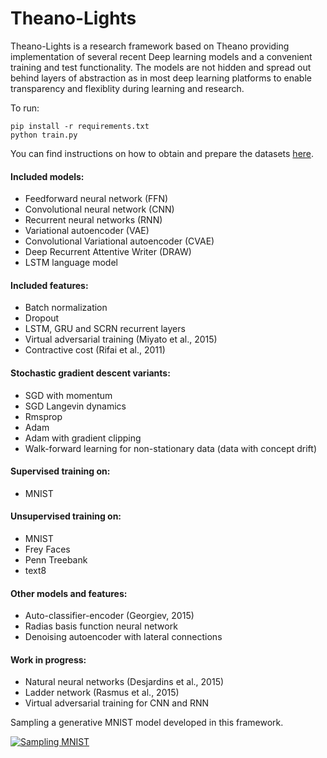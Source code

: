 Theano-Lights
=============

Theano-Lights is a research framework based on Theano providing implementation of several recent Deep learning models and a convenient training and test functionality. The models are not hidden and spread out behind layers of abstraction as in most deep learning platforms to enable transparency and flexiblity during learning and research. 

To run:
```
pip install -r requirements.txt
python train.py
```

You can find instructions on how to obtain and prepare the datasets [here](https://github.com/Ivaylo-Popov/Theano-Lights/blob/master/Data%20instructions.txt). 

#### Included models:
 * Feedforward neural network (FFN)
 * Convolutional neural network (CNN)
 * Recurrent neural networks (RNN)
 * Variational autoencoder  (VAE)
 * Convolutional Variational autoencoder (CVAE)
 * Deep Recurrent Attentive Writer (DRAW)
 * LSTM language model

#### Included features:
 * Batch normalization
 * Dropout
 * LSTM, GRU and SCRN recurrent layers
 * Virtual adversarial training (Miyato et al., 2015)
 * Contractive cost (Rifai et al., 2011)

#### Stochastic gradient descent variants:
 * SGD with momentum 
 * SGD Langevin dynamics
 * Rmsprop
 * Adam
 * Adam with gradient clipping
 * Walk-forward learning for non-stationary data (data with concept drift)

#### Supervised training on:
 * MNIST

#### Unsupervised training on:
 * MNIST
 * Frey Faces    
 * Penn Treebank
 * text8

#### Other models and features:
 * Auto-classifier-encoder (Georgiev, 2015)
 * Radias basis function neural network
 * Denoising autoencoder with lateral connections

#### Work in progress:
 * Natural neural networks (Desjardins et al., 2015) 
 * Ladder network (Rasmus et al., 2015)
 * Virtual adversarial training for CNN and RNN

Sampling a generative MNIST model developed in this framework. 

[![Sampling MNIST](https://i.ytimg.com/vi/XGUrvMAVv5g/2.jpg?time=1442748191345)](https://youtu.be/XGUrvMAVv5g)
